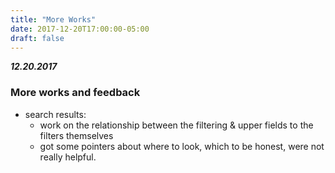 ```yaml
---
title: "More Works"
date: 2017-12-20T17:00:00-05:00
draft: false
---
```


***12.20.2017***
### More works and feedback
* search results:
  - work on the relationship between the filtering & upper fields to the filters themselves
  - got some pointers about where to look, which to be honest, were not really helpful.
